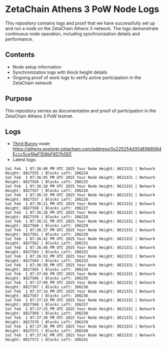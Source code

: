 # ZetaChain Athens 3 PoW Node Logs
This repository contains logs and proof that we have successfully set up and run a node on the ZetaChain Athens 3 network. The logs demonstrate continuous node operation, including synchronization details and performance.

## Contents
- Node setup information
- Synchronization logs with block height details
- Ongoing proof of work logs to verify active participation in the ZetaChain network

## Purpose
This repository serves as documentation and proof of participation in the ZetaChain Athens 3 PoW testnet.

## Logs

- [Third Bunny](https://thirdbunny.xyz/) node: https://athens.explorer.zetachain.com/address/0x225254d35dE666064Eccc5ce16eF1D8bF8D7b5EE
- Latest logs:
```
Sat Feb  1 07:36:00 PM UTC 2025 Your Node Height: 8621331 | Network Height: 8827555 | Blocks Left: 206224
Sat Feb  1 07:36:05 PM UTC 2025 Your Node Height: 8621331 | Network Height: 8827556 | Blocks Left: 206225
Sat Feb  1 07:36:10 PM UTC 2025 Your Node Height: 8621331 | Network Height: 8827557 | Blocks Left: 206226
Sat Feb  1 07:36:15 PM UTC 2025 Your Node Height: 8621331 | Network Height: 8827557 | Blocks Left: 206226
Sat Feb  1 07:36:21 PM UTC 2025 Your Node Height: 8621331 | Network Height: 8827558 | Blocks Left: 206227
Sat Feb  1 07:36:26 PM UTC 2025 Your Node Height: 8621331 | Network Height: 8827559 | Blocks Left: 206228
Sat Feb  1 07:36:31 PM UTC 2025 Your Node Height: 8621331 | Network Height: 8827560 | Blocks Left: 206229
Sat Feb  1 07:36:37 PM UTC 2025 Your Node Height: 8621331 | Network Height: 8827561 | Blocks Left: 206230
Sat Feb  1 07:36:42 PM UTC 2025 Your Node Height: 8621331 | Network Height: 8827562 | Blocks Left: 206231
Sat Feb  1 07:36:48 PM UTC 2025 Your Node Height: 8621331 | Network Height: 8827563 | Blocks Left: 206232
Sat Feb  1 07:36:53 PM UTC 2025 Your Node Height: 8621331 | Network Height: 8827564 | Blocks Left: 206233
Sat Feb  1 07:36:58 PM UTC 2025 Your Node Height: 8621331 | Network Height: 8827565 | Blocks Left: 206234
Sat Feb  1 07:37:04 PM UTC 2025 Your Node Height: 8621331 | Network Height: 8827566 | Blocks Left: 206235
Sat Feb  1 07:37:09 PM UTC 2025 Your Node Height: 8621331 | Network Height: 8827567 | Blocks Left: 206236
Sat Feb  1 07:37:14 PM UTC 2025 Your Node Height: 8621331 | Network Height: 8827567 | Blocks Left: 206236
Sat Feb  1 07:37:19 PM UTC 2025 Your Node Height: 8621331 | Network Height: 8827568 | Blocks Left: 206237
Sat Feb  1 07:37:25 PM UTC 2025 Your Node Height: 8621331 | Network Height: 8827569 | Blocks Left: 206238
Sat Feb  1 07:37:30 PM UTC 2025 Your Node Height: 8621331 | Network Height: 8827570 | Blocks Left: 206239
Sat Feb  1 07:37:36 PM UTC 2025 Your Node Height: 8621331 | Network Height: 8827571 | Blocks Left: 206240
Sat Feb  1 07:37:41 PM UTC 2025 Your Node Height: 8621331 | Network Height: 8827572 | Blocks Left: 206241
```
